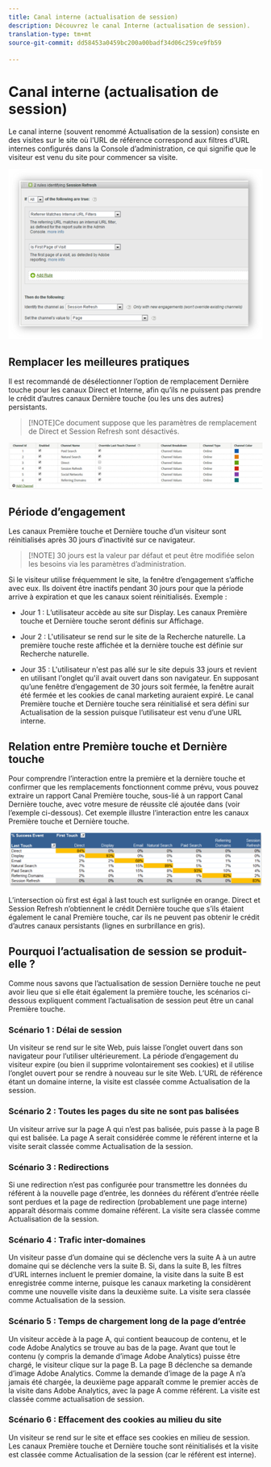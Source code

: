 ```yaml
---
title: Canal interne (actualisation de session)
description: Découvrez le canal Interne (actualisation de session).
translation-type: tm+mt
source-git-commit: dd58453a0459bc200a00badf34d06c259ce9fb59

---
```



# Canal interne (actualisation de session)

Le canal interne (souvent renommé Actualisation de la session) consiste en des visites sur le site où l’URL de référence correspond aux filtres d’URL internes configurés dans la Console d’administration, ce qui signifie que le visiteur est venu du site pour commencer sa visite.

![](assets/int-channel1.png)

## Remplacer les meilleures pratiques

Il est recommandé de désélectionner l’option de remplacement Dernière touche pour les canaux Direct et Interne, afin qu’ils ne puissent pas prendre le crédit d’autres canaux Dernière touche (ou les uns des autres) persistants.

>[!NOTE]Ce document suppose que les paramètres de remplacement de Direct et Session Refresh sont désactivés.

![](assets/int-channel2.png)

## Période d’engagement

Les canaux Première touche et Dernière touche d’un visiteur sont réinitialisés après 30 jours d’inactivité sur ce navigateur.

>[!NOTE] 30 jours est la valeur par défaut et peut être modifiée selon les besoins via les paramètres d’administration.

Si le visiteur utilise fréquemment le site, la fenêtre d’engagement s’affiche avec eux. Ils doivent être inactifs pendant 30 jours pour que la période arrive à expiration et que les canaux soient réinitialisés.
Exemple :

* Jour 1 : L’utilisateur accède au site sur Display. Les canaux Première touche et Dernière touche seront définis sur Affichage.

* Jour 2 : L&#39;utilisateur se rend sur le site de la Recherche naturelle. La première touche reste affichée et la dernière touche est définie sur Recherche naturelle.

* Jour 35 : L&#39;utilisateur n&#39;est pas allé sur le site depuis 33 jours et revient en utilisant l&#39;onglet qu&#39;il avait ouvert dans son navigateur. En supposant qu’une fenêtre d’engagement de 30 jours soit fermée, la fenêtre aurait été fermée et les cookies de canal marketing auraient expiré. Le canal Première touche et Dernière touche sera réinitialisé et sera défini sur Actualisation de la session puisque l’utilisateur est venu d’une URL interne.

## Relation entre Première touche et Dernière touche

Pour comprendre l’interaction entre la première et la dernière touche et confirmer que les remplacements fonctionnent comme prévu, vous pouvez extraire un rapport Canal Première touche, sous-lié à un rapport Canal Dernière touche, avec votre mesure de réussite clé ajoutée dans (voir l’exemple ci-dessous). Cet exemple illustre l’interaction entre les canaux Première touche et Dernière touche.

![](assets/int-channel3.png)

L’intersection où first est égal à last touch est surlignée en orange. Direct et Session Refresh n’obtiennent le crédit Dernière touche que s’ils étaient également le canal Première touche, car ils ne peuvent pas obtenir le crédit d’autres canaux persistants (lignes en surbrillance en gris).

## Pourquoi l’actualisation de session se produit-elle ?

Comme nous savons que l’actualisation de session Dernière touche ne peut avoir lieu que si elle était également la première touche, les scénarios ci-dessous expliquent comment l’actualisation de session peut être un canal Première touche.

### Scénario 1 : Délai de session

Un visiteur se rend sur le site Web, puis laisse l’onglet ouvert dans son navigateur pour l’utiliser ultérieurement. La période d’engagement du visiteur expire (ou bien il supprime volontairement ses cookies) et il utilise l’onglet ouvert pour se rendre à nouveau sur le site Web. L’URL de référence étant un domaine interne, la visite est classée comme Actualisation de la session.

### Scénario 2 : Toutes les pages du site ne sont pas balisées

Un visiteur arrive sur la page A qui n’est pas balisée, puis passe à la page B qui est balisée. La page A serait considérée comme le référent interne et la visite serait classée comme Actualisation de la session.

### Scénario 3 : Redirections

Si une redirection n’est pas configurée pour transmettre les données du référent à la nouvelle page d’entrée, les données du référent d’entrée réelle sont perdues et la page de redirection (probablement une page interne) apparaît désormais comme domaine référent. La visite sera classée comme Actualisation de la session.

### Scénario 4 : Trafic inter-domaines

Un visiteur passe d’un domaine qui se déclenche vers la suite A à un autre domaine qui se déclenche vers la suite B. Si, dans la suite B, les filtres d’URL internes incluent le premier domaine, la visite dans la suite B est enregistrée comme interne, puisque les canaux marketing la considèrent comme une nouvelle visite dans la deuxième suite. La visite sera classée comme Actualisation de la session.

### Scénario 5 : Temps de chargement long de la page d’entrée

Un visiteur accède à la page A, qui contient beaucoup de contenu, et le code Adobe Analytics se trouve au bas de la page. Avant que tout le contenu (y compris la demande d’image Adobe Analytics) puisse être chargé, le visiteur clique sur la page B. La page B déclenche sa demande d’image Adobe Analytics. Comme la demande d’image de la page A n’a jamais été chargée, la deuxième page apparaît comme le premier accès de la visite dans Adobe Analytics, avec la page A comme référent. La visite est classée comme actualisation de session.

### Scénario 6 : Effacement des cookies au milieu du site

Un visiteur se rend sur le site et efface ses cookies en milieu de session. Les canaux Première touche et Dernière touche sont réinitialisés et la visite est classée comme Actualisation de la session (car le référent est interne).
